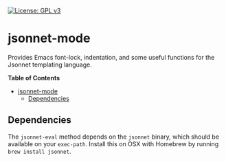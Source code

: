 [![License: GPL v3](https://img.shields.io/badge/License-GPL%20v3-blue.svg)](https://www.gnu.org/licenses/gpl-3.0)

# jsonnet-mode

Provides Emacs font-lock, indentation, and some useful functions for the Jsonnet templating language.

<!-- markdown-toc start - Don't edit this section. Run M-x markdown-toc-generate-toc again -->
**Table of Contents**

- [jsonnet-mode](#jsonnet-mode)
    - [Dependencies](#dependencies)

<!-- markdown-toc end -->

## Dependencies

The `jsonnet-eval` method depends on the `jsonnet` binary, which should be available on your `exec-path`. Install this on OSX with Homebrew by running `brew install jsonnet`.
